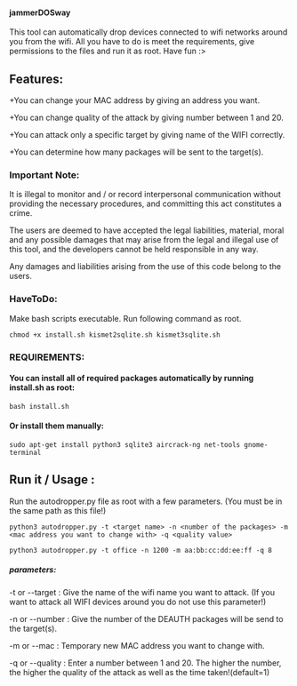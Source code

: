 
#### jammerDOSway
This tool can automatically drop devices connected to wifi networks around you from the wifi. All you have to do is meet the requirements, give permissions to the files and run it as root.
Have fun :>

## Features:

+You can change your MAC address by giving an address you want.

+You can change quality of the attack by giving number between 1 and 20.

+You can attack only a specific target by giving name of the WIFI correctly.

+You can determine how many packages will be sent to the target(s).


### Important Note: 
It is illegal to monitor and / or record interpersonal communication without providing the necessary procedures, and committing this act constitutes a crime.

The users are deemed to have accepted the legal liabilities, material, moral and any possible damages that may arise from the legal and illegal use of this tool, and the developers cannot be held responsible in any way.

Any damages and liabilities arising from the use of this code belong to the users.
### HaveToDo: 

Make bash scripts executable. Run following command as root.

`chmod +x install.sh kismet2sqlite.sh kismet3sqlite.sh`

### REQUIREMENTS:

#### You can install all of required packages automatically by running install.sh as root:

`bash install.sh`

#### Or install them manually:

`sudo apt-get install python3 sqlite3 aircrack-ng net-tools gnome-terminal`


## Run it / Usage :
Run the autodropper.py file as root with a few parameters. (You must be in the same path as this file!) 

`python3 autodropper.py -t <target name> -n <number of the packages> -m <mac address you want to change with> -q <quality value>`

`python3 autodropper.py -t office -n 1200 -m aa:bb:cc:dd:ee:ff -q 8`


##### parameters:

-t or --target : Give the name of the wifi name you want to attack. (If you want to attack all WIFI devices around you do not use this parameter!)

-n or --number : Give the number of the DEAUTH packages will be send to the target(s).

-m or --mac : Temporary new MAC address you want to change with.

-q or --quality : Enter a number between 1 and 20. The higher the number, the higher the quality of the attack as well as the time taken!(default=1)


